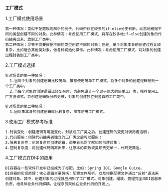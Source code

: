 **工厂模式**

1.工厂模式使用场景
    
    第一种情况：类似于配置规则解析的例子，代码中存在较多的if-else分支判断，动态地根据不同的类型创建不同的对象。此种情况：考虑使用工厂模式，将存在较多地if-else创建对象的代码抽离出来，放到工厂类中。
    第二种情况：尽管不需要根据不同的类型创建不同的对象；但是，单个对象本身的创建过程比较复杂，比如组合其他类对象，做各种初始化操作。此种情况：考虑使用工厂模式，将对象的创建过程封装到工厂类中。
    
2.工厂模式选择

    针对场景的第一种情况：
      1.当每个对象的创建逻辑比较简单，推荐使用简单工厂模式，将多个对象的创建逻辑放到一个工厂类中。
      2.当每个对象的创建逻辑比较复杂时，为避免设计一个过于庞大的简单工厂类，推荐使用工厂方法模式，将创建逻辑拆分的更细，对象的创建独立到各自的工厂类中。
    
    针对场景的第二种情况：
      1.因对象本身的创建逻辑就比较复杂，推荐使用工厂模式。
    
3.使用工厂模式参考标准

    1.封装变化：创建逻辑有可能变化，封装成工厂类之后，创建逻辑的变更对调用者透明；
    2.代码服用：创建代码抽离到独立的工厂类之后可以服用；
    3.隔离复杂性：封装复杂的创建逻辑，调用者无需了解如何创建对象；
    4.控制复杂度：将创建代码隔离出来，让原本的函数或类职责更单一，代码更简洁。
    
4.工厂模式在DI中的应用

    DI容器在一些软件开发中已经成为了标配，比如：Spring IOC、Google Guice。
    DI容器的实现原理：核心逻辑主要包括：配置文件解析，以及根据配置文件通过"反射"语法来创建对象。其中，创建对象的过程就应用到了工厂模式。对象创建、组装、管理完全由DI容器来负责，根具体业务代码解耦，让程序员聚焦在业务代码的开发上。